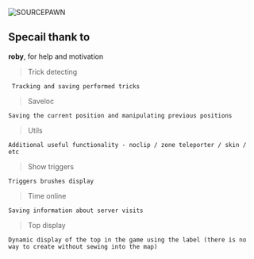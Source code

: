 ![SOURCEPAWN](https://img.shields.io/badge/SourcePawn-050505?style=for-the-badge&logo=sourcepawn&logoColor=F7DF1E)

## Specail thank to

**roby**, for help and motivation

> Trick detecting

` Tracking and saving performed tricks`

> Saveloc

`Saving the current position and manipulating previous positions`

> Utils

`Additional useful functionality - noclip / zone teleporter / skin / etc`

> Show triggers

`Triggers brushes display`

> Time online

`Saving information about server visits`

> Top display

`Dynamic display of the top in the game using the label (there is no way to create without sewing into the map)`
